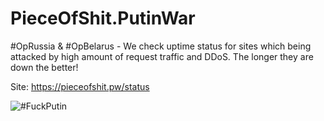 # PieceOfShit.PutinWar
#OpRussia &amp; #OpBelarus - We check uptime status for sites which being attacked by high amount of request traffic and DDoS. The longer they are down the better!

Site: https://pieceofshit.pw/status

![#FuckPutin](https://i.imgur.com/mlP4Iuc.png)
